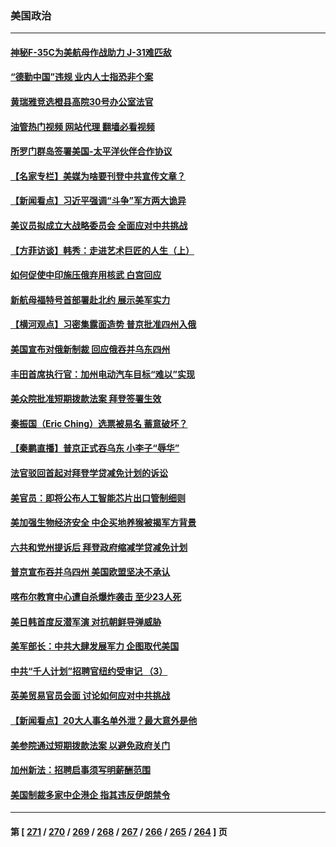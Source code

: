 ### 美国政治
---
#### [神秘F-35C为美航母作战助力 J-31难匹敌](../../pages/ncid1078159/n13822062.md?10021627) 
#### [“德勤中国”违规 业内人士指恐非个案](../../pages/ncid1078159/n13837045.md?10021627) 
#### [黄瑞雅竞选橙县高院30号办公室法官](../../pages/ncid1078159/n13836925.md?10021627) 
#### [油管热门视频 网站代理 翻墙必看视频](http://209.222.30.114:81/youtube.html?10021627)
#### [所罗门群岛签署美国-太平洋伙伴合作协议](../../pages/ncid1078159/n13836866.md?10021627) 
#### [【名家专栏】美媒为啥要刊登中共宣传文章？](../../pages/ncid1078159/n13836801.md?10021627) 
#### [【新闻看点】习近平强调“斗争”军方两大诡异](../../pages/ncid1078159/n13836385.md?10021627) 
#### [美议员拟成立大战略委员会 全面应对中共挑战](../../pages/ncid1078159/n13836607.md?10021627) 
#### [【方菲访谈】韩秀：走进艺术巨匠的人生（上）](../../pages/ncid1078159/n13836429.md?10021627) 
#### [如何促使中印施压俄弃用核武 白宫回应](../../pages/ncid1078159/n13836563.md?10021627) 
#### [新航母福特号首部署赴北约 展示美军实力](../../pages/ncid1078159/n13836538.md?10021627) 
#### [【横河观点】习密集露面造势 普京批准四州入俄](../../pages/ncid1078159/n13836438.md?10021627) 
#### [美国宣布对俄新制裁 回应俄吞并乌东四州](../../pages/ncid1078159/n13836435.md?10021627) 
#### [丰田首席执行官：加州电动汽车目标“难以”实现](../../pages/ncid1078159/n13836545.md?10021627) 
#### [美众院批准短期拨款法案 拜登签署生效](../../pages/ncid1078159/n13836470.md?10021627) 
#### [秦振国（Eric Ching）选票被易名 蓄意破坏？](../../pages/ncid1078159/n13836542.md?10021627) 
#### [【秦鹏直播】普京正式吞乌东 小李子“辱华”](../../pages/ncid1078159/n13836434.md?10021627) 
#### [法官驳回首起对拜登学贷减免计划的诉讼](../../pages/ncid1078159/n13836380.md?10021627) 
#### [美官员：即将公布人工智能芯片出口管制细则](../../pages/ncid1078159/n13836430.md?10021627) 
#### [美加强生物经济安全 中企买地养猴被揭军方背景](../../pages/ncid1078159/n13836141.md?10021627) 
#### [六共和党州提诉后 拜登政府缩减学贷减免计划](../../pages/ncid1078159/n13836169.md?10021627) 
#### [普京宣布吞并乌四州 美国欧盟坚决不承认](../../pages/ncid1078159/n13836171.md?10021627) 
#### [喀布尔教育中心遭自杀爆炸袭击 至少23人死](../../pages/ncid1078159/n13836144.md?10021627) 
#### [美日韩首度反潜军演 对抗朝鲜导弹威胁](../../pages/ncid1078159/n13836120.md?10021627) 
#### [美军部长：中共大肆发展军力 企图取代美国](../../pages/ncid1078159/n13836032.md?10021627) 
#### [中共“千人计划”招聘官纽约受审记 （3）](../../pages/ncid1078159/n13835934.md?10021627) 
#### [英美贸易官员会面 讨论如何应对中共挑战](../../pages/ncid1078159/n13835855.md?10021627) 
#### [【新闻看点】20大人事名单外泄？最大意外是他](../../pages/ncid1078159/n13835496.md?10021627) 
#### [美参院通过短期拨款法案 以避免政府关门](../../pages/ncid1078159/n13835685.md?10021627) 
#### [加州新法：招聘启事须写明薪酬范围](../../pages/ncid1078159/n13835707.md?10021627) 
#### [美国制裁多家中企港企 指其违反伊朗禁令](../../pages/ncid1078159/n13835673.md?10021627) 

---
#### 第 [ [271](./271.md?10021627) / [270](./270.md?10021627) / [269](./269.md?10021627) / [268](./268.md?10021627) / [267](./267.md?10021627) / [266](./266.md?10021627) / [265](./265.md?10021627) / [264](./264.md?10021627) ] 页
